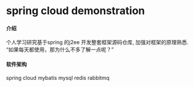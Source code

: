 # spring cloud demonstration

#### 介绍
个人学习研究基于spring 的j2ee 开发整套框架源码仓库, 加强对框架的原理熟悉. “如果每天都使用，那为什么不多了解一点呢？”

#### 软件架构
spring cloud  mybatis mysql redis rabbitmq 
